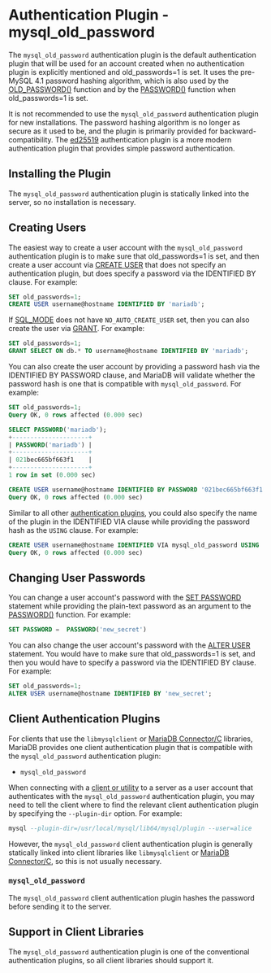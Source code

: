 # Authentication Plugin - mysql_old_password

The `mysql_old_password` authentication plugin is the default authentication plugin that will be used for an account created when no authentication plugin is explicitly mentioned and <a undefined>old_passwords=1</a> is set. It uses the pre-MySQL 4.1 password hashing algorithm, which is also used by the [OLD_PASSWORD()](/built-in-functions/secondary-functions/encryption-hashing-and-compression-functions/old_password/) function and by the [PASSWORD()](/built-in-functions/secondary-functions/encryption-hashing-and-compression-functions/password/) function when <a undefined>old_passwords=1</a> is set.

It is not recommended to use the `mysql_old_password` authentication plugin for new installations. The password hashing algorithm is no longer as secure as it used to be, and the plugin is primarily provided for backward-compatibility. The [ed25519](/columns-storage-engines-and-plugins/plugins/authentication-plugins/authentication-plugin-ed25519/) authentication plugin is a more modern authentication plugin that provides simple password authentication.

## Installing the Plugin

The `mysql_old_password` authentication plugin is statically linked into the server, so no installation is necessary.

## Creating Users

The easiest way to create a user account with the `mysql_old_password` authentication plugin is to make sure that <a undefined>old_passwords=1</a> is set, and then create a user account via [CREATE USER](/sql-statements-structure/sql-statements/account-management-sql-commands/create-user/) that does not specify an authentication plugin, but does specify a password via the <a undefined>IDENTIFIED BY</a> clause. For example:

```sql
SET old_passwords=1;
CREATE USER username@hostname IDENTIFIED BY 'mariadb';
```

If [SQL_MODE](/mariadb-administration/variables-and-modes/sql-mode/) does not have `NO_AUTO_CREATE_USER` set, then you can also create the user via [GRANT](/sql-statements-structure/sql-statements/account-management-sql-commands/grant/). For example:

```sql
SET old_passwords=1;
GRANT SELECT ON db.* TO username@hostname IDENTIFIED BY 'mariadb';
```

You can also create the user account by providing a password hash via the <a undefined>IDENTIFIED BY PASSWORD</a> clause, and MariaDB will validate whether the password hash is one that is compatible with `mysql_old_password`. For example:

```sql
SET old_passwords=1;
Query OK, 0 rows affected (0.000 sec)

SELECT PASSWORD('mariadb');
+---------------------+
| PASSWORD('mariadb') |
+---------------------+
| 021bec665bf663f1    |
+---------------------+
1 row in set (0.000 sec)

CREATE USER username@hostname IDENTIFIED BY PASSWORD '021bec665bf663f1';
Query OK, 0 rows affected (0.000 sec)
```

Similar to all other [authentication plugins](/columns-storage-engines-and-plugins/plugins/authentication-plugins/), you could also specify the name of the plugin in the <a undefined>IDENTIFIED VIA</a> clause while providing the password hash as the `USING` clause. For example:

```sql
CREATE USER username@hostname IDENTIFIED VIA mysql_old_password USING '021bec665bf663f1';
Query OK, 0 rows affected (0.000 sec)
```

## Changing User Passwords

You can change a user account's password with the [SET PASSWORD](/sql-statements-structure/sql-statements/account-management-sql-commands/set-password/) statement while providing the plain-text password as an argument to the [PASSWORD()](/built-in-functions/secondary-functions/encryption-hashing-and-compression-functions/password/) function. For example:

```sql
SET PASSWORD =  PASSWORD('new_secret')
```

You can also change the user account's password with the [ALTER USER](/sql-statements-structure/sql-statements/account-management-sql-commands/alter-user/) statement. You would have to make sure that <a undefined>old_passwords=1</a> is set, and then you would have to specify a password via the <a undefined>IDENTIFIED BY</a> clause. For example:

```sql
SET old_passwords=1;
ALTER USER username@hostname IDENTIFIED BY 'new_secret';
```

## Client Authentication Plugins

For clients that use the `libmysqlclient` or [MariaDB Connector/C](/kb/en/mariadb-connector-c/) libraries, MariaDB provides one client authentication plugin that is compatible with the `mysql_old_password` authentication plugin:

- `mysql_old_password`

When connecting with a [client or utility](/clients-utilities/) to a server as a user account that authenticates with the `mysql_old_password` authentication plugin, you may need to tell the client where to find the relevant client authentication plugin by specifying the `--plugin-dir` option. For example:

```sql
mysql --plugin-dir=/usr/local/mysql/lib64/mysql/plugin --user=alice
```

However, the `mysql_old_password` client authentication plugin is generally statically linked into client libraries like `libmysqlclient` or [MariaDB Connector/C](/kb/en/mariadb-connector-c/), so this is not usually necessary.

### `mysql_old_password`

The `mysql_old_password` client authentication plugin hashes the password before sending it to the server.

## Support in Client Libraries

The `mysql_old_password` authentication plugin is one of the conventional authentication plugins, so all client libraries should support it.